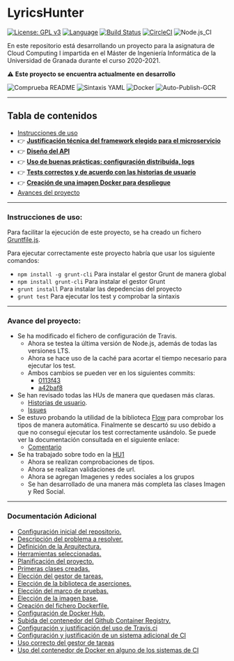 # LyricsHunter

[![License: GPL v3](https://img.shields.io/badge/License-GPLv3-blue.svg)](https://www.gnu.org/licenses/gpl-3.0) [![Language](https://img.shields.io/badge/node.js%20-%2343853D.svg?&logo=node.js&logoColor=white)](https://nodejs.org/es/) [![Build Status](https://travis-ci.com/AngelValera/LyricsHunter.svg?branch=main)](https://travis-ci.com/AngelValera/LyricsHunter) [![CircleCI](https://circleci.com/gh/AngelValera/LyricsHunter.svg?style=svg)](https://circleci.com/gh/AngelValera/LyricsHunter) ![Node.js_CI](https://github.com/AngelValera/LyricsHunter/workflows/Node.js_CI/badge.svg)

En este repositorio está desarrollando un proyecto para la asignatura
de Cloud Computing I impartida en el Máster de Ingeniería Informática
de la Universidad de Granada durante el curso 2020-2021.

:warning: **Este proyecto se encuentra actualmente en desarrollo**

![Comprueba README](https://github.com/AngelValera/LyricsHunter/workflows/Comprueba%20README/badge.svg) ![Sintaxis YAML](https://github.com/AngelValera/LyricsHunter/workflows/Sintaxis%20YAML/badge.svg) ![Docker](https://github.com/AngelValera/LyricsHunter/workflows/Docker/badge.svg) ![Auto-Publish-GCR](https://github.com/AngelValera/LyricsHunter/workflows/Auto-Publish-GCR/badge.svg)

---
## Tabla de contenidos

<!-- * :point_right: **[](Doc/)** -->

* [Instrucciones de uso](#instrucciones-de-uso)
* :point_right: **[Justificación técnica del framework elegido para el microservicio](Doc/H5/justificacionFrameworkElegido.md)**
* :point_right: **[Diseño del API](Doc/H5/diseñoApi.md)**
* :point_right: **[Uso de buenas prácticas: configuración distribuida, logs](Doc/H5/buenasPracticas.md)**
* :point_right: **[Tests correctos y de acuerdo con las historias de usuario](Doc/H5/testCorrectos.md)**
* :point_right: **[Creación de una imagen Docker para despliegue](Doc/H5/dockerDespliegue.md)**
* [Avances del proyecto](#avance-del-proyecto)

---
### Instrucciones de uso:

Para facilitar la ejecución de este proyecto, se ha creado un fichero [Gruntfile.js](Gruntfile.js).

Para ejecutar correctamente este proyecto habría que usar los siguiente comandos:

- `npm install -g grunt-cli`  Para instalar el gestor Grunt de manera global
- `npm install grunt-cli`  Para instalar el gestor Grunt
- `grunt install` Para instalar las depedencias del proyecto
- `grunt test` Para ejecutar los test y comprobar la sintaxis

---
### Avance del proyecto:

- Se ha modificado el fichero de configuración de Travis. 
  - Ahora se testea la última versión de Node.js, además de todas las versiones LTS. 
  - Ahora se hace uso de la caché para acortar el tiempo necesario para ejecutar los test.
  - Ambos cambios se pueden ver en los siguientes commits:
    - [0113f43](https://github.com/AngelValera/LyricsHunter/commit/0113f4381a5c3daa1526853a5d9dd451c8f92660)
    - [a42baf8](https://github.com/AngelValera/LyricsHunter/commit/a42baf8f666232bdbd63ecc671d21525fce51fb0)
- Se han revisado todas las HUs de manera que quedasen más claras.
  - [Historias de usuario](https://github.com/AngelValera/LyricsHunter/issues?q=is%3Aissue+is%3Aopen+label%3Auser-stories).
  - [Issues](https://github.com/AngelValera/LyricsHunter/labels/Task)
- Se estuvo probando la utilidad de la biblioteca [Flow](https://flow.org/) para comprobar los tipos de manera automática. Finalmente se descartó su uso debido a que no conseguí ejecutar los test correctamente usándolo.
Se puede ver la documentación consultada en el siguiente enlace:
  - [Comentario](https://github.com/AngelValera/LyricsHunter/issues/16#issuecomment-761156294)
- Se ha trabajado sobre todo en la [HU1](https://github.com/AngelValera/LyricsHunter/issues/12) 
  - Ahora se realizan comprobaciones de tipos.
  - Ahora se realizan validaciones de url.
  - Ahora se agregan Imagenes y redes sociales a los grupos
  - Se han desarrollado de una manera más completa las clases Imagen y Red Social. 
 
---
### Documentación Adicional

* [Configuración inicial del repositorio.](Doc/H0/Configuracion_Inicial.md)
* [Descripción del problema a resolver.](Doc//H0/Descripcion_Problema.md) 
* [Definición de la Arquitectura.](Doc/H1/Arquitectura.md)
* [Herramientas seleccionadas.](Doc/H1/Herramientas.md)
* [Planificación del proyecto.](Doc/H1/Planificacion.md)
* [Primeras clases creadas.](Doc/H1/Clases.md)
* [Elección del gestor de tareas.](Doc/H2/Eleccion_GestorTareas.md)
* [Elección de la biblioteca de aserciones.](Doc/H2/Eleccion_Bib_Aserciones.md)
* [Elección del marco de pruebas.](Doc/H2/Eleccion_MarcoPruebas.md)
* [Elección de la imagen base.](Doc/H3/Eleccion_ImagenBase.md)
* [Creación del fichero Dockerfile.](Doc/H3/Creacion_Dockerfile.md)
* [Configuración de Docker Hub.](Doc/H3/Configuracion_DockerHub.md)
* [Subida del contenedor del Github Container Registry.](Doc/H3/Configuracion_GCR.md)
* [Configuración y justificación del uso de Travis.ci](Doc/H4/justificacion_Travis.md)
* [Configuración y justificación de un sistema adicional de CI](Doc/H4/CI_Adicional.md)
* [Uso correcto del gestor de tareas](Doc/H4/correcto_Uso_GT.md)
* [Uso del contenedor de Docker en alguno de los sistemas de CI](Doc/H4/correcto_Uso_Docker.md)


